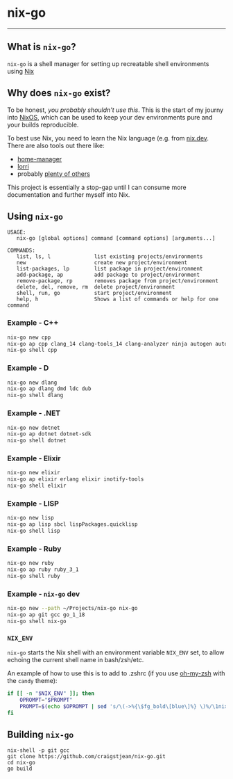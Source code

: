 # nix-go

---

## What is `nix-go`?

`nix-go` is a shell manager for setting up recreatable shell environments using [Nix](https://nix.dev/tutorials/install-nix)

## Why does `nix-go` exist?

To be honest, *you probably shouldn't use this*. This is the start of my journy into [NixOS](https://nixos.org/), which can be used to keep your dev environments pure and your builds reproducible.

To best use Nix, you need to learn the Nix language (e.g. from [nix.dev](https://nix.dev/tutorials/declarative-and-reproducible-developer-environments). There are also tools out there like:

- [home-manager](https://github.com/nix-community/home-manager)
- [lorri](https://github.com/nix-community/lorri/)
- probably [plenty of others](https://nix-community.github.io/awesome-nix/)

This project is essentially a stop-gap until I can consume more documentation and further myself into Nix.

## Using `nix-go`

```
USAGE:
   nix-go [global options] command [command options] [arguments...]

COMMANDS:
   list, ls, l              list existing projects/environments
   new                      create new project/environment
   list-packages, lp        list package in project/environment
   add-package, ap          add package to project/environment
   remove-package, rp       removes package from project/environment
   delete, del, remove, rm  delete project/environment
   shell, run, go           start project/environment
   help, h                  Shows a list of commands or help for one command
```

### Example - C++
```zsh C++
nix-go new cpp
nix-go ap cpp clang_14 clang-tools_14 clang-analyzer ninja autogen autoconf automake
nix-go shell cpp
```

### Example - D
```zsh D
nix-go new dlang
nix-go ap dlang dmd ldc dub
nix-go shell dlang
```

### Example - .NET
```zsh .NET
nix-go new dotnet
nix-go ap dotnet dotnet-sdk
nix-go shell dotnet
```

### Example - Elixir
```zsh Elixir
nix-go new elixir
nix-go ap elixir erlang elixir inotify-tools
nix-go shell elixir
```

### Example - LISP
```zsh LISP
nix-go new lisp
nix-go ap lisp sbcl lispPackages.quicklisp
nix-go shell lisp
```

### Example - Ruby
```zsh Ruby
nix-go new ruby
nix-go ap ruby ruby_3_1
nix-go shell ruby
```

### Example - `nix-go` dev 
```zsh
nix-go new --path ~/Projects/nix-go nix-go
nix-go ap git gcc go_1_18
nix-go shell nix-go
```

### `NIX_ENV`

`nix-go` starts the Nix shell with an environment variable `NIX_ENV` set, to allow echoing the current shell name in bash/zsh/etc.

An example of how to use this is to add to .zshrc (if you use [oh-my-zsh](https://ohmyz.sh/) with the `candy` theme):

```zsh
if [[ -n "$NIX_ENV" ]]; then
    OPROMPT="$PROMPT"
    PROMPT=$(echo $OPROMPT | sed 's/\(->%{\$fg_bold\[blue\]%} \)%/\1nix-'$NIX_ENV' %/')
fi
```

## Building `nix-go`

```
nix-shell -p git gcc
git clone https://github.com/craigstjean/nix-go.git
cd nix-go
go build
```

